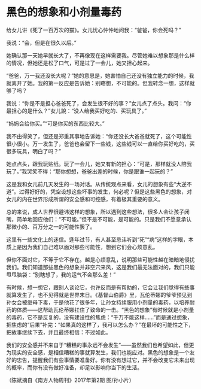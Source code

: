 # 黑色的想象和小剂量毒药

给女儿讲《死了一百万次的猫》。女儿忧心忡忡地问我：“爸爸，你会死吗？” 

我说：“会，但是在很久以后。” 

她确认那一天她早就长大了，不再像现在这样需要我。尽管她难以想象那是什么样的情况，但她还是松了口气，可是过了一会儿，她又担心起来。 

“爸爸，万一我还没长大呢？”她的意思是，她害怕自己还没有独立能力的时候，我就离开了她。我的第一反应是告诉她：别瞎想，不可能的。但我转念一想，这样就够了吗？ 

我说：“你是不是担心爸爸死了，会发生很不好的事？”女儿点了点头。我问：“你最担心的是什么？”女儿說：“没人给我买好吃的、买玩具了。” 

“妈妈会给你买。”“可是你买的东西比较大。” 

我不由得笑了，但还是郑重其事地告诉她：“你还没长大爸爸就死了，这个可能性很小很小。万一发生了，爸爸也会留下一些钱，这些钱可以一直给你买好吃的，买很多玩具，明白了吗？” 

她点点头，跟我玩贴纸。玩了一会儿，她又有新的担心：“可是，那样就没人陪我玩了。”我哭笑不得：“那你想想，爸爸出差的时候，你是跟谁一起玩的？” 

这是我和女儿前几天发生的一场对话。从传统观点来看，女儿的想象有些“大逆不道”。过得好好的，凭空设想这些坏事的发生，何必呢？但是这些黑色的想象，对女儿的内在世界形成所谓的安全感和可控感，有着极其重要的意义。 

总的来说，成人世界很避讳这样的想象，所以遇到这些想法，很多人会让孩子闭嘴，简单地回应他们：“不可能。”但不是不可能，是可能的。只是我们不愿意承认那微小的、百万分之一的可能性罢了。 

这里有一些文化上的迷信。逢年过节，有人甚至忌讳听到“死”“病”这样的字眼，本质上是因为我们自己难以面对那些可能性，想到它们会心烦意乱。 

但你不面对它，不等于它不存在。越是心烦意乱，说明那些可能性越在暗暗地侵扰我们。我们知道那些黑色的想象并非空穴来风，这是我们最无法面对的，我们只能甩甩脑袋：“别瞎想了，我的运气不会那么差！” 

有时候，想一想它，跟别人谈论它，也许反而是有帮助的，它会让我们觉得有些事就算发生了，也不见得就是世界末日。《基督山伯爵》里，瓦伦蒂娜的爷爷预见到孙女会被继母下毒，于是他花了很多年，让孙女持续服用小剂量的毒药，以培养耐药的体质——这帮助瓦伦蒂娜扛住了致命的一击。“黑色的想象”有时候就是小剂量的毒药，它不是反复的，没有建设性的焦虑：“千万不能这样……”而是通过想象，把焦虑的“后果”补完：“如果真的这样了，我可以怎么办？”在最坏的可能性之下，把故事继续下去，并且最终相信：不过如此。 

我们的安全感并不来自于“糟糕的事永远不会发生”——虽然我们也希望如此，但更为现实的安全感，是相信糟糕的事就算发生，我们也能应对。黑色的想象是一个友好的忠告，提醒我们有些事情要准备好。你有没有想过它，并不会改变它未来出现的概率，而你有没有做好准备，却足以影响你当下的生活。 

（陈斌摘自《南方人物周刊》2017年第2期 图/孙小片）